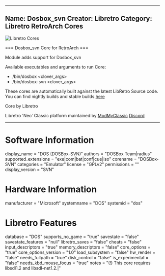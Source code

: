 -----------------------
Name: Dosbox_svn
Creator: Libretro
Category: Libretro RetroArch Cores
-----------------------
![Libretro Cores](https://modmyclassic.com/wp-content/uploads/2020/06/LibRetroNeoCoresSmall.png)

=== Dosbox_svn Core for RetroArch ===

Module adds support for Dosbox_svn

Available executables and arguments to run Core:
- /bin/dosbox <rom> <clover_args>
- /bin/dosbox-svn <rom> <clover_args>

These cores are automatically built against the latest LibRetro Source code. You can find nightly builds and stable builds [here](https://modmyclassic.com/hmodcores)

Core by Libretro

Libretro 'Neo' Classic platform maintained by [ModMyClassic](https://modmyclassic.com) [Discord](https://modmyclassic.com/discord)

-----------------------

# Software Information
display_name = "DOS (DOSBox-SVN)"
authors = "DOSBox Team|radius"
supported_extensions = "exe|com|bat|conf|cue|iso"
corename = "DOSBox-SVN"
categories = "Emulator"
license = "GPLv2"
permissions = ""
display_version = "SVN"

# Hardware Information
manufacturer = "Microsoft"
systemname = "DOS"
systemid = "dos"

# Libretro Features
database = "DOS"
supports_no_game = "true"
savestate = "false"
savestate_features = "null"
libretro_saves = "false"
cheats = "false"
input_descriptors = "true"
memory_descriptors = "false"
core_options = "true"
core_options_version = "1.0"
load_subsystem = "false"
hw_render = "false"
needs_fullpath = "true"
disk_control = "false"
is_experimental = "false"
needs_kbd_mouse_focus = "true"
notes = "(!) This core requires libsdl1.2 and libsdl-net1.2.|"
